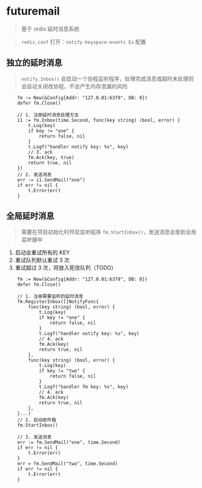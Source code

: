 # futuremail
> 基于 redis 延时消息系统

> `redis.conf` 打开：`notify-keyspace-events Ex` 配置

## 独立的延时消息
> `notify.Inbox()` 会启动一个协程监听程序，处理完成消息或超时未处理则会自动关闭改协程，不会产生内存泄漏的风险

```golang
    fm := New(&Config{Addr: "127.0.01:6379", DB: 0})
	defer fm.Close()

	// 1. 注册延时消息处理方法
	i1 := fm.Inbox(time.Second, func(key string) (bool, error) {
		t.Log(key)
		if key != "one" {
			return false, nil
		}
		t.Logf("handler notify key: %s", key)
		// 3. ack
		fm.Ack(key, true)
		return true, nil
	})
	// 2. 发送消息
	err := i1.SendMail("one")
	if err != nil {
		t.Error(err)
	}
```

## 全局延时消息
> 需要在项目初始化时开启监听程序 `fm.StartInbox()`，发送消息会放到全局监听器中
1. 启动会重试所有的 KEY
2. 重试队列默认重试 3 次
3. 重试超过 3 次，将放入死信队列（TODO）
```golang
	fm := New(&Config{Addr: "127.0.01:6379", DB: 0})
	defer fm.Close()

	// 1. 注册需要监听的延时消息 
	fm.RegisterInbox([]NotifyFunc{
		func(key string) (bool, error) {
			t.Log(key)
			if key != "one" {
				return false, nil
			}
			t.Logf("handler notify key: %s", key)
			// 4. ack
			fm.Ack(key)
			return true, nil
		},
		func(key string) (bool, error) {
			t.Log(key)
			if key != "two" {
				return false, nil
			}
			t.Logf("handler fm key: %s", key)
			// 4. ack 
			fm.Ack(key)
			return true, nil
		},
	}...)
	// 2. 启动收件箱 
	fm.StartInbox()

	// 3. 发送消息
	err := fm.SendMail("one", time.Second)
	if err != nil {
		t.Error(err)
	}
	err = fm.SendMail("two", time.Second)
	if err != nil {
		t.Error(err)
	}
```
